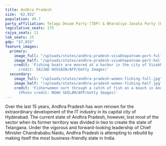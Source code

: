 ```yaml
---
title: Andhra Pradesh
size: '62,922'
population: 49.7
party_affiliation: Telagu Desam Party (TDP) & Bharatiya Janata Party (BJP)
legislative_seats: 175
rajya_seats: 11
lok_seats: 25
gdp: "$7,033"
feature_images:
  primary:
    image_full: "/uploads/states/andhra-pradesh-visakhapatnam-port-full.jpg"
    image_half: "/uploads/states/andhra-pradesh-visakhapatnam-port-half.jpg"
    credit: 'Fishing boats are moored at a harbor in the city of Visakhapatnam. (Photo
      credit: SAJJAD HUSSAIN/AFP/Getty Images)'
  secondary:
    image_full: "/uploads/states/andhra-pradesh-women-fishing-full.jpg"
    image_half: "/uploads/states/andhra-pradesh-women-fishing-half.jpg"
    credit: 'Fisherwomen sort through a catch of fish on a beach in Andhra Pradesh.
      (Photo credit: NOAH SEELAM/AFP/Getty Images)'
---
```


Over the last 15 years, Andhra Pradesh has won renown for the extraordinary development of the IT industry in its capital city of Hyderabad. The current state of Andhra Pradesh, however, lost most of the sector when its former territory was divided in two to create the state of Telangana. Under the vigorous and forward-looking leadership of Chief Minister Chandrababu Naidu, Andhra Pradesh is attempting to rebuild by making itself the most business-friendly state in India.
